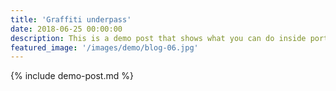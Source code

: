 ```yaml
---
title: 'Graffiti underpass'
date: 2018-06-25 00:00:00
description: This is a demo post that shows what you can do inside portfolio and blog posts. We’ve included everything you need to create engaging posts and case studies to show off your work in a beautiful way.
featured_image: '/images/demo/blog-06.jpg'
---
```


{% include demo-post.md %}